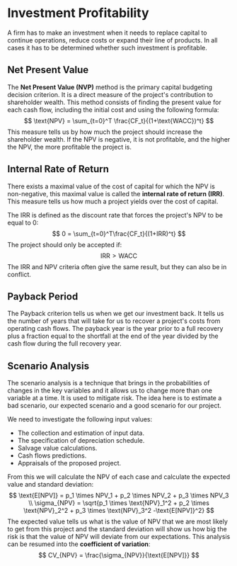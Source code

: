 # Investment Profitability

A firm has to make an investment when it needs to replace capital to continue operations, reduce costs or expand their line of products. In all cases it has to be determined  whether such investment is profitable.

## Net Present Value

The **Net Present Value (NVP)** method is the primary capital budgeting decision criterion. It is a direct measure of the project's contribution to shareholder wealth. This method consists of finding the present value for each cash flow, including the initial cost and using the following formula:
$$
\text{NPV} = \sum_{t=0}^T \frac{CF_t}{(1+\text{WACC})^t}
$$
This measure tells us by how much the project should increase the shareholder wealth. If the $\text{NPV}$ is negative, it is not profitable, and the higher the $\text{NPV}$, the more profitable the project is. 

## Internal Rate of Return

There exists a maximal value of the cost of capital for which the $\text{NPV}$ is non-negative, this maximal value is called the **internal rate of return (IRR)**. This measure tells us how much a project yields over the cost of capital.

The IRR is defined as the discount rate that forces the project's NPV to be equal to 0:
$$
0 = \sum_{t=0}^T\frac{CF_t}{(1+IRR)^t}
$$
The project should only be accepted if:
$$
\text{IRR} > \text{WACC}
$$
The $\text{IRR}$ and $\text{NPV}$ criteria often give the same result, but they can also be in conflict.

## Payback Period

The Payback criterion tells us when we get our investment back. It tells us the number of years that will take for us to recover a project's costs from operating cash flows. The payback year is the year prior to a full recovery plus a fraction equal to the shortfall at the end of the year divided by the cash flow during the full recovery year. 

## Scenario Analysis

The scenario analysis is a technique that brings in the probabilities of changes in the key variables and it allows us to change more than one variable at a time. It is used to mitigate risk. The idea here is to estimate a bad scenario, our expected scenario and a good scenario for our project. 

We need to investigate the following input values:

- The collection and estimation of input data.
- The specification of depreciation schedule.
- Salvage value calculations.
- Cash flows predictions.
- Appraisals of the proposed project.

From this we will calculate the $\text{NPV}$ of each case and calculate the expected value and standard deviation:
$$
\text{E[NPV]} = p_1 \times NPV_1 + p_2 \times NPV_2 + p_3 \times NPV_3 \\
\sigma_{NPV} = \sqrt{p_1 \times \text{NPV}_1^2 + p_2 \times \text{NPV}_2^2 + p_3 \times \text{NPV}_3^2 -\text{E[NPV]}^2}
$$
The expected value tells us what is the value of $\text{NPV}$ that we are most likely to get from this project and the standard deviation will show us how big the risk is that the value of $\text{NPV}$ will deviate from our expectations. This analysis can be resumed into the **coefficient of variation**:
$$
CV_{NPV} = \frac{\sigma_{NPV}}{\text{E[NPV]}}
$$
